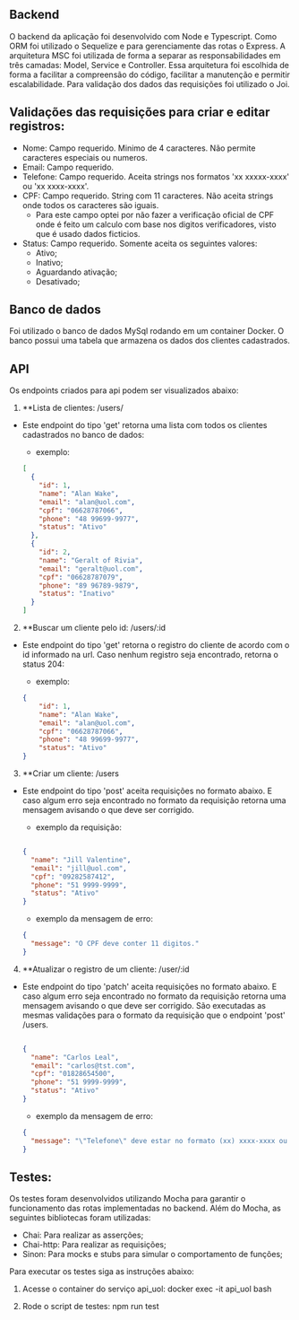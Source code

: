 ## Backend
  O backend da aplicação foi desenvolvido com Node e Typescript. Como ORM foi utilizado o 
  Sequelize e para gerenciamente das rotas o Express.
  A arquitetura MSC foi utilizada de forma a separar as responsabilidades em três camadas:
   Model, Service e Controller.
  Essa arquitetura foi escolhida de forma a facilitar a compreensão do código, facilitar a manutenção e permitir escalabilidade.
  Para validação dos dados das requisições foi utilizado o Joi.

## Validações das requisições para criar e editar registros:
  - Nome: Campo requerido. Minimo de 4 caracteres. Não permite caracteres especiais ou numeros.
  - Email: Campo requerido.
  - Telefone: Campo requerido. Aceita strings nos formatos 'xx xxxxx-xxxx' ou 'xx xxxx-xxxx'.
  - CPF: Campo requerido. String com 11 caracteres. Não aceita strings onde todos os caracteres são iguais.
    - Para este campo optei por não fazer a verificação oficial de CPF onde é feito um calculo com base nos digitos verificadores, visto que é usado dados ficticios.
  - Status: Campo requerido. Somente aceita os seguintes valores:
    - Ativo;
    - Inativo;
    - Aguardando ativação;
    - Desativado;

## Banco de dados
  Foi utilizado o banco de dados MySql rodando em um container Docker.
  O banco possui uma tabela que armazena os dados dos clientes cadastrados.

## API
  Os endpoints criados para api podem ser visualizados abaixo:

  1. **Lista de clientes:
        /users/

  - Este endpoint do tipo 'get' retorna uma lista com todos os clientes cadastrados no banco de dados:
    - exemplo:

    ```json
    [
      {
        "id": 1,
        "name": "Alan Wake",
        "email": "alan@uol.com",
        "cpf": "06628787066",
        "phone": "48 99699-9977",
        "status": "Ativo"
      },
      {
        "id": 2,
        "name": "Geralt of Rivia",
        "email": "geralt@uol.com",
        "cpf": "06628787079",
        "phone": "89 96789-9879",
        "status": "Inativo"
      }
    ]

    ```

  2. **Buscar um cliente pelo id:
        /users/:id

  - Este endpoint do tipo 'get' retorna o registro do cliente de acordo com o id informado na url. Caso nenhum registro seja encontrado, retorna o status 204:
    - exemplo:

    ```json  
    {
        "id": 1,
        "name": "Alan Wake",
        "email": "alan@uol.com",
        "cpf": "06628787066",
        "phone": "48 99699-9977",
        "status": "Ativo"
    }
    ```

  3. **Criar um cliente:
        /users
  
  - Este endpoint do tipo 'post' aceita requisições no formato abaixo. E caso algum erro seja encontrado no formato da requisição retorna uma mensagem avisando o que deve ser corrigido.
    - exemplo da requisição:

    ```json

    {	
      "name": "Jill Valentine",
      "email": "jill@uol.com",
      "cpf": "09282587412",
      "phone": "51 9999-9999",
      "status": "Ativo"
    }
    ```

    - exemplo da mensagem de erro:

    ```json
    {
      "message": "O CPF deve conter 11 digitos."
    }
    ```

  4. **Atualizar o registro de um cliente:
        /user/:id

  - Este endpoint do tipo 'patch' aceita requisições no formato abaixo. E caso algum erro seja encontrado no formato da requisição retorna uma mensagem avisando o que deve ser corrigido. São executadas as mesmas validações para o formato da requisição que o endpoint 'post' /users.

    ```json

    {	
      "name": "Carlos Leal",
      "email": "carlos@tst.com",
      "cpf": "01828654500",
      "phone": "51 9999-9999",
      "status": "Ativo"
    }
    ```

    - exemplo da mensagem de erro:

    ```json
    {
      "message": "\"Telefone\" deve estar no formato (xx) xxxx-xxxx ou (xx) xxxxx-xxxx"
    }
    ```

## Testes:
  Os testes foram desenvolvidos utilizando Mocha para garantir o funcionamento das rotas implementadas no backend. 
  Além do Mocha, as seguintes bibliotecas foram utilizadas:
   - Chai: Para realizar as asserções;
   - Chai-http: Para realizar as requisições;
   - Sinon: Para mocks e stubs para simular o comportamento de funções;

  Para executar os testes siga as instruções abaixo:

  1. Acesse o container do serviço api_uol:
      docker exec -it api_uol bash

  2. Rode o script de testes:
      npm run test